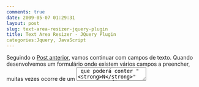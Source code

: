 ```yaml
---
comments: true
date: 2009-05-07 01:29:31
layout: post
slug: text-area-resizer-jquery-plugin
title: Text Area Resizer - JQuery Plugin
categories:Jquery, JavaScript
---
```


Seguindo o [Post anterior](http://jaydson.org/text-limiter-jquery-plugin/), vamos continuar com campos de texto.
Quando desenvolvemos um formulário onde existem vários campos a preencher, muitas vezes ocorre de um <textarea> que poderá conter "**N**" caracteres ficar expremido, com um tamanho inferior ao texto que receberá. Por padrão quando isso acontece, o <textarea> cria uma barra de rolagem.
Mas para quem está digitando isso não é muito agradável, pois a medida que se escreve, o texto acima desaparece.
O Google Chrome já implementou uma solução para isso, assim como o Safari.  Por padrão os campos do tipo <textarea> nesses Browsers possuem uma opção de Resize. Desta maneira,  o usuário tem autonomia sobre o <textarea>, podendo redimensiona-lo de forma a ficar do seu gosto.

Mas e quanto ao Firefox e IE?

Bom, esses Browsers ainda não possuem essa funcionalidade, então o que vamos fazer é implementar um Plugin que faz algo semelhante.
Novamente seguindo a filosofia "Write Less, Do More" do Jquery, o necessário para adicionar esta funcionalidade em nossos <textareas> é apenas uma linha:

[javascript]

$('textarea.resizable(.processed)').TextAreaResizer();

[/javascript]

O que esta linha faz?
Bom, bem simples de entender. Todos os <textareas> com a classe "resizable" terão a funcionalidade de redimensão.

**Nota:** O Plugin aplica a funcionalidadede redimensão apenas na altura.

**Vamos ver o Plugin em ação:**


**Minha Avaliação: Nota 8.0**
**Compatibilidade: Firefox 2.0+, IE 6+, Safari 3.0+, Chrome 2.0+**

**Obs: **Apesar de funcionar no Safari e no Chrome, não faz sentido algum aplicar isso para estes Browsers, pois como expliquei acima, estes já possuem tal funcionalidade.

[caption id="" align="alignnone" width="60" caption="Download "][![Download ](http://jaydson-org.web102.redehost.com.br/assets/hd_download1.jpg)](http://jaydson.org/code/jquery/plugins/textarea-resizer-1.0.4/TextAreaResizer-1.0.4.rar)[/caption]

**Site oficial do Plugin:**[ http://plugins.jquery.com/project/TextAreaResizer](http://plugins.jquery.com/project/TextAreaResizer)

